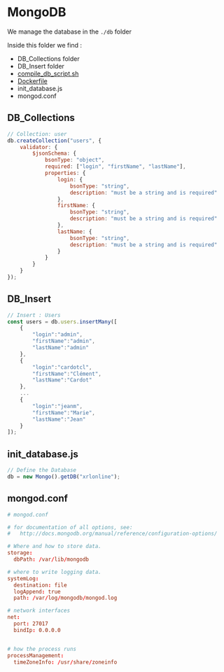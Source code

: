 # MongoDB

We manage the database in the `./db` folder

Inside this folder we find : 

- DB_Collections folder
- DB_Insert folder
- [compile_db_script.sh](/misc/scripts/#compile_db_scriptsh)
- [Dockerfile](/misc/docker/#mongodb-dockerfile)
- init_database.js
- mongod.conf

## DB_Collections

```js
// Collection: user
db.createCollection("users", {
    validator: {
        $jsonSchema: {
            bsonType: "object",
            required: ["login", "firstName", "lastName"],
            properties: {
                login: {
                    bsonType: "string",
                    description: "must be a string and is required"
                },
                firstName: {
                    bsonType: "string",
                    description: "must be a string and is required"
                },
                lastName: {
                    bsonType: "string",
                    description: "must be a string and is required"
                }
            }
        }
    }
});
```

## DB_Insert

```js
// Insert : Users
const users = db.users.insertMany([
    {
        "login":"admin",
        "firstName":"admin",
        "lastName":"admin"
    },
    {
        "login":"cardotcl",
        "firstName":"Clément",
        "lastName":"Cardot"
    },
    ...
    {
        "login":"jeanm",
        "firstName":"Marie",
        "lastName":"Jean"
    }
]);
```

## init_database.js

```js
// Define the Database
db = new Mongo().getDB("xrlonline");
```

## mongod.conf

```conf
# mongod.conf

# for documentation of all options, see:
#   http://docs.mongodb.org/manual/reference/configuration-options/

# Where and how to store data.
storage:
  dbPath: /var/lib/mongodb

# where to write logging data.
systemLog:
  destination: file
  logAppend: true
  path: /var/log/mongodb/mongod.log

# network interfaces
net:
  port: 27017
  bindIp: 0.0.0.0


# how the process runs
processManagement:
  timeZoneInfo: /usr/share/zoneinfo
```